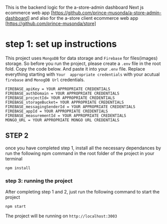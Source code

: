 This is the backend logic for the  a-store-admin dashboard Next js ecommerce web app [https://github.com/prince-musonda/a-store-admin-dashboard]
and also for the a-store client ecommerce web app [https://github.com/prince-musonda/store]  

# step 1: set up instructions

This project uses ``MongoDB`` for data storage  and `Firebase` for files(images) storage. So before you run the project, please create a `.env` file in the root fold. Copy the code below.
And paste it into your `.env` file. Replace everything starting with `Your  appropriate credentials` with your  acutual `firebase` and `MonogDB Url` credentials.

```
FIREBASE_apiKey = YOUR APPROPRIATE CREDENTIALS
FIREBASE_authDomain = YOUR APPROPRIATE CREDENTIALS
FIREBASE_projectId= YOUR APPROPRIATE CREDENTIALS
FIREBASE_storageBucket= YOUR APPROPRIATE CREDENTIALS
FIREBASE_messagingSenderId = YOUR APPROPRIATE CREDENTIALS
FIREBASE_appId = YOUR APPROPRIATE CREDENTIALS
FIREBASE_measurementId = YOUR APPROPRIATE CREDENTIALS
MONGO_URL = YOUR APPROPRIATE MONGO URL CREDENTIALS
```


## STEP 2
once you have completed step 1, install all the necessary dependances by run the following npm command in the root folder of the project in your terminal 
```
npm install
```

### step 3: running the project
After completing step 1 and 2, just run the following command to start the project
``` 
npm start

```

The project will be running on `http://localhost:3003`
